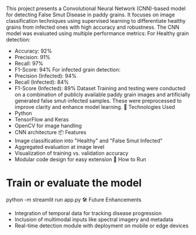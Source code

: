 This project presents a Convolutional Neural Network (CNN)-based model for detecting False Smut Disease in paddy grains.
It focuses on image classification techniques using supervised learning to differentiate healthy grains from infected ones with high accuracy and robustness.
The CNN model was evaluated using multiple performance metrics:
For Healthy grain detection:
- Accuracy: 92%
- Precision: 91%
- Recall: 97%
- F1-Score: 94%
For infected grain detection:
- Precision (Infected): 94%
- Recall (Infected): 84%
- F1-Score (Infected): 89%
Dataset
Training and testing were conducted on a combination of publicly available paddy grain images and artificially generated false smut-infected samples. These were preprocessed to improve clarity and enhance model learning.
🧰 Technologies Used
- Python
- TensorFlow and Keras 
- OpenCV for image handling
- CNN architecture 
📦 Features
- Image classification into "Healthy" and "False Smut Infected"
- Aggregated evaluation at image level
- Visualization of training vs. validation accuracy
- Modular code design for easy extension
📌 How to Run
# Train or evaluate the model
python -m streamlit run app.py
🛠️ Future Enhancements
- Integration of temporal data for tracking disease progression
- Inclusion of multimodal inputs like spectral imagery and metadata
- Real-time detection module with deployment on mobile or edge devices
